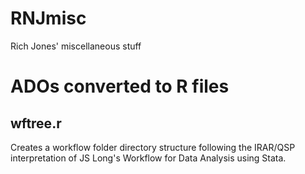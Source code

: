 RNJmisc
=======

Rich Jones' miscellaneous stuff

# ADOs converted to R files

## wftree.r
Creates a workflow folder directory structure following the IRAR/QSP interpretation of
JS Long's Workflow for Data Analysis using Stata.

